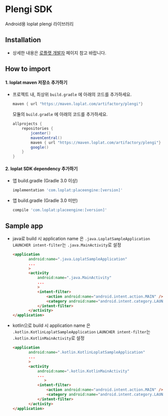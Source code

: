 # Plengi SDK
Android용 loplat plengi 라이브러리

## Installation
- 상세한 내용은 [로플랫 개발자](https://developers.loplat.com/#/documentation/android) 페이지 참고 바랍니다.

## How to import

#### 1. loplat maven 저장소 추가하기
 - 프로젝트 내, 최상위 `build.gradle` 에 아래의 코드를 추가하세요.
	
	```groovy
	maven { url "https://maven.loplat.com/artifactory/plengi"}
	```

	모듈의 `build.gradle` 에 아래의 코드를 추가하세요.

	```groovy	
	allprojects {
		repositories {
	        jcenter()
			mavenCentral()
			maven { url "https://maven.loplat.com/artifactory/plengi"}
	        google()
		}
	}
	```

#### 2. loplat SDK dependency 추가하기
 - 앱 build.gradle (Gradle 3.0 이상)

	```groovy	
	implementation 'com.loplat:placeengine:[version]'
	```
 
- 앱 build.gradle (Gradle 3.0 미만)

	```groovy
	compile 'com.loplat:placeengine:[version]'
	```

## Sample app
 - java로 build 시 application name 은 `.java.LoplatSampleApplication` 
   `LAUNCHER intent-filter`는 `.java.MainActivity`로 설정
 
    ```html
   <application
           android:name=".java.LoplatSampleApplication"
           ...
           >
           <activity
               android:name=".java.MainActivity"
               ...
               >
               <intent-filter>
                   <action android:name="android.intent.action.MAIN" />
                   <category android:name="android.intent.category.LAUNCHER" />
               </intent-filter>
           </activity>
   </application>
   ```
   
 - kotlin으로 build 시 application name 은 `.kotlin.KotlinLoplatSampleApplication` 
   `LAUNCHER intent-filter`는 `.kotlin.KotlinMainActivity`로 설정
  
    ```html
   <application
           android:name=".kotlin.KotlinLoplatSampleApplication"
           ...
           >
           <activity
               android:name=".kotlin.KotlinMainActivity"
               ...
                  >
               <intent-filter>
                   <action android:name="android.intent.action.MAIN" />
                   <category android:name="android.intent.category.LAUNCHER" />
               </intent-filter>
           </activity>
   </application>
   ```